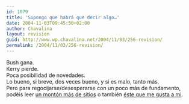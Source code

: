 ```yaml
---
id: 1079
title: 'Supongo que habrá que decir algo…'
date: 2004-11-03T09:45:50+02:00
author: Chavalina
layout: revision
guid: http://www.wp.chavalina.net/2004/11/03/256-revision/
permalink: /2004/11/03/256-revision/
---
```

Bush gana.  
Kerry pierde.  
Poca posibilidad de novedades.  
Lo bueno, si breve, dos veces bueno, y si es malo, tanto más.  
Pero para regocijarse/desesperarse con un poco más de fundamento, podéis leer <a href="http://www.bitacoras.com/noticias/archivos/bitacoras_especial_elecciones_usa_bush_vs_kerry.php" target="_blank">un mont&oacute;n más de sitios</a> o también <a href="http://1984-2004.blogspot.com/2004/11/osama-y-george-4-aos-ms-de-la-mano.html" target="_blank">éste que me gusta a mi</a>.